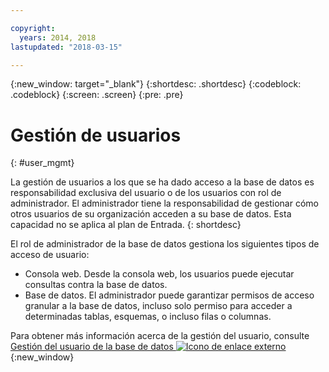 ```yaml
---

copyright:
  years: 2014, 2018
lastupdated: "2018-03-15"

---
```


<!-- Attribute definitions --> 
{:new_window: target="_blank"}
{:shortdesc: .shortdesc}
{:codeblock: .codeblock}
{:screen: .screen}
{:pre: .pre}

# Gestión de usuarios
{: #user_mgmt}

La gestión de usuarios a los que se ha dado acceso a la base de datos es responsabilidad exclusiva del usuario o de los usuarios con rol de administrador. El administrador tiene la responsabilidad de gestionar cómo otros usuarios de su organización acceden a su base de datos. Esta capacidad no se aplica al plan de Entrada.
{: shortdesc}

El rol de administrador de la base de datos gestiona los siguientes tipos de acceso de usuario: 
* Consola web. Desde la consola web, los usuarios puede ejecutar consultas contra la base de datos.
* Base de datos. El administrador puede garantizar permisos de acceso granular a la base de datos, incluso solo permiso para acceder a determinadas tablas, esquemas, o incluso filas o columnas. 

Para obtener más información acerca de la gestión del usuario, consulte [Gestión del usuario de la base de datos ![Icono de enlace externo](../../icons/launch-glyph.svg "Icono de enlace externo")](https://www.ibm.com/support/knowledgecenter/SS6NHC/com.ibm.swg.im.dashdb.security.doc/doc/user_mgmnt.html){:new_window}
